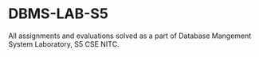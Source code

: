 # DBMS-LAB-S5
All assignments and evaluations solved as a part of Database Mangement System Laboratory, S5 CSE NITC.
